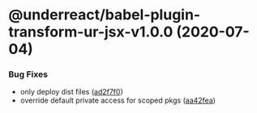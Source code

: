 # @underreact/babel-plugin-transform-ur-jsx-v1.0.0 (2020-07-04)


### Bug Fixes

* only deploy dist files ([ad2f7f0](https://github.com/sterlingwes/underreact/commit/ad2f7f0ba801b653b71a3f5027d798251bf79131))
* override default private access for scoped pkgs ([aa42fea](https://github.com/sterlingwes/underreact/commit/aa42fea6c1e8694a4565ce5b3903ba1b3c18a34a))
